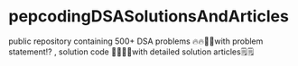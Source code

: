 # pepcodingDSASolutionsAndArticles
public repository containing 500+ DSA problems 🔥🔥💖💖with problem statement⁉️ , solution code 👨‍💻👨‍💻with detailed solution articles🗒️🗒️
